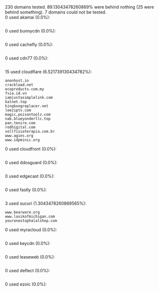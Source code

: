 230 domains tested. 89.13043478260869% were behind nothing (25 were behind something). 7 domains could not be tested.<br>
0 used akamai (0.0%):
```

```

0 used bunnycdn (0.0%):
```

```

0 used cachefly (0.0%):
```

```

0 used cdn77 (0.0%):
```

```

15 used cloudflare (6.521739130434782%):
```
anonhost.in
crackload.net
ecoproducts.com.my
fvia.id.vn
iamjustasimplelink.com
kalnet.top
kingkongreplacer.net
leeziptv.com
magic.poisontoolz.com
nab.blueyonderllc.top
pan.tenire.com
rodhigital.com
vollfisioterapia.com.br
www.agies.org
www.idpminic.org
```

0 used cloudfront (0.0%):
```

```

0 used ddosguard (0.0%):
```

```

0 used edgecast (0.0%):
```

```

0 used fastly (0.0%):
```

```

3 used sucuri (1.3043478260869565%):
```
www.bearware.org
www.lasikofmichigan.com
youronestophalalshop.com
```

0 used myracloud (0.0%):
```

```

0 used keycdn (0.0%):
```

```

0 used leaseweb (0.0%):
```

```

0 used deflect (0.0%):
```

```

0 used ezoic (0.0%):
```

```
